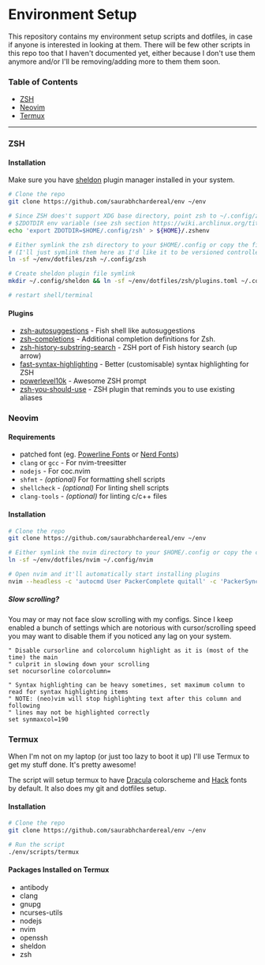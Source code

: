 # Environment Setup

This repository contains my environment setup scripts and dotfiles, in case if anyone is interested in looking at them. There will be few other scripts in this repo too that I haven't documented yet, either because I don't use them anymore and/or I'll be removing/adding more to them them soon.

### Table of Contents
- [ZSH](#ZSH)
- [Neovim](#Neovim)
- [Termux](#Termux)
---
### ZSH
#### Installation
Make sure you have [sheldon](https://github.com/rossmacarthur/sheldon) plugin manager installed in your system.

```bash
# Clone the repo
git clone https://github.com/saurabhchardereal/env ~/env

# Since ZSH does't support XDG base directory, point zsh to ~/.config/zsh using
# $ZDOTDIR env variable (see zsh section https://wiki.archlinux.org/title/XDG_Base_Directory#Hardcoded)
echo 'export ZDOTDIR=$HOME/.config/zsh' > ${HOME}/.zshenv

# Either symlink the zsh directory to your $HOME/.config or copy the file
# (I'll just symlink them here as I'd like it to be versioned controlled by git)
ln -sf ~/env/dotfiles/zsh ~/.config/zsh

# Create sheldon plugin file symlink
mkdir ~/.config/sheldon && ln -sf ~/env/dotfiles/zsh/plugins.toml ~/.config/sheldon

# restart shell/terminal
```

#### Plugins
- [zsh-autosuggestions](https://github.com/zsh-users/zsh-autosuggestions) - Fish shell like autosuggestions
- [zsh-completions](https://github.com/zsh-users/zsh-completions) - Additional completion definitions for Zsh.
- [zsh-history-substring-search](https://github.com/zsh-users/zsh-history-substring-search) - ZSH port of Fish history search (up arrow)
- [fast-syntax-highlighting](https://github.com/zdharma-continuum/fast-syntax-highlighting) - Better (customisable) syntax highlighting for ZSH
- [powerlevel10k](https://github.com/romkatv/powerlevel10k) - Awesome ZSH prompt
- [zsh-you-should-use](https://github.com/MichaelAquilina/zsh-you-should-use) - ZSH plugin that reminds you to use existing aliases

### Neovim
#### Requirements
- patched font (eg. [Powerline Fonts](https://github.com/powerline/fonts) or [Nerd Fonts](https://github.com/ryanoasis/nerd-fonts/tree/master/patched-fonts))
- `clang` or `gcc` - For nvim-treesitter
- `nodejs` - For coc.nvim
- `shfmt` - _(optional)_ For formatting shell scripts
- `shellcheck` - _(optional)_ For linting shell scripts
- `clang-tools` - _(optional)_ for linting c/c++ files

#### Installation

```bash
# Clone the repo
git clone https://github.com/saurabhchardereal/env ~/env

# Either symlink the nvim directory to your $HOME/.config or copy the contents
ln -sf ~/env/dotfiles/nvim ~/.config/nvim

# Open nvim and it'll automatically start installing plugins
nvim --headless -c 'autocmd User PackerComplete quitall' -c 'PackerSync'
```

##### Slow scrolling?
You may or may not face slow scrolling with my configs. Since I keep enabled a bunch of settings which are notorious with cursor/scrolling speed you may want to disable them if you noticed any lag on your system.

```vim
" Disable cursorline and colorcolumn highlight as it is (most of the time) the main
" culprit in slowing down your scrolling
set nocursorline colorcolumn=

" Syntax highlighting can be heavy sometimes, set maximum column to read for syntax highlighting items
" NOTE: (neo)vim will stop highlighting text after this column and following
" lines may not be highlighted correctly
set synmaxcol=190
```

### Termux
When I'm not on my laptop (or just too lazy to boot it up) I'll use Termux to get my stuff done. It's pretty awesome!

The script will setup termux to have [Dracula](https://github.com/dracula) colorscheme and [Hack](https://github.com/source-foundry/Hack) fonts by default. It also does my git and dotfiles setup.

#### Installation
```bash
# Clone the repo
git clone https://github.com/saurabhchardereal/env ~/env

# Run the script
./env/scripts/termux
```
#### Packages Installed on Termux
- antibody
- clang
- gnupg
- ncurses-utils
- nodejs
- nvim
- openssh
- sheldon
- zsh
